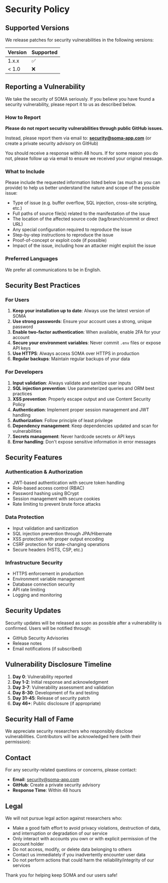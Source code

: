 # Security Policy

## Supported Versions

We release patches for security vulnerabilities in the following versions:

| Version | Supported          |
| ------- | ------------------ |
| 1.x.x   | :white_check_mark: |
| < 1.0   | :x:                |

## Reporting a Vulnerability

We take the security of SOMA seriously. If you believe you have found a security vulnerability, please report it to us as described below.

### How to Report

**Please do not report security vulnerabilities through public GitHub issues.**

Instead, please report them via email to: **security@soma-app.com** (or create a private security advisory on GitHub)

You should receive a response within 48 hours. If for some reason you do not, please follow up via email to ensure we received your original message.

### What to Include

Please include the requested information listed below (as much as you can provide) to help us better understand the nature and scope of the possible issue:

- Type of issue (e.g. buffer overflow, SQL injection, cross-site scripting, etc.)
- Full paths of source file(s) related to the manifestation of the issue
- The location of the affected source code (tag/branch/commit or direct URL)
- Any special configuration required to reproduce the issue
- Step-by-step instructions to reproduce the issue
- Proof-of-concept or exploit code (if possible)
- Impact of the issue, including how an attacker might exploit the issue

### Preferred Languages

We prefer all communications to be in English.

## Security Best Practices

### For Users

1. **Keep your installation up to date**: Always use the latest version of SOMA
2. **Use strong passwords**: Ensure your account uses a strong, unique password
3. **Enable two-factor authentication**: When available, enable 2FA for your account
4. **Secure your environment variables**: Never commit `.env` files or expose API keys
5. **Use HTTPS**: Always access SOMA over HTTPS in production
6. **Regular backups**: Maintain regular backups of your data

### For Developers

1. **Input validation**: Always validate and sanitize user inputs
2. **SQL injection prevention**: Use parameterized queries and ORM best practices
3. **XSS prevention**: Properly escape output and use Content Security Policy
4. **Authentication**: Implement proper session management and JWT handling
5. **Authorization**: Follow principle of least privilege
6. **Dependency management**: Keep dependencies updated and scan for vulnerabilities
7. **Secrets management**: Never hardcode secrets or API keys
8. **Error handling**: Don't expose sensitive information in error messages

## Security Features

### Authentication & Authorization

- JWT-based authentication with secure token handling
- Role-based access control (RBAC)
- Password hashing using BCrypt
- Session management with secure cookies
- Rate limiting to prevent brute force attacks

### Data Protection

- Input validation and sanitization
- SQL injection prevention through JPA/Hibernate
- XSS protection with proper output encoding
- CSRF protection for state-changing operations
- Secure headers (HSTS, CSP, etc.)

### Infrastructure Security

- HTTPS enforcement in production
- Environment variable management
- Database connection security
- API rate limiting
- Logging and monitoring

## Security Updates

Security updates will be released as soon as possible after a vulnerability is confirmed. Users will be notified through:

- GitHub Security Advisories
- Release notes
- Email notifications (if subscribed)

## Vulnerability Disclosure Timeline

1. **Day 0**: Vulnerability reported
2. **Day 1-2**: Initial response and acknowledgment
3. **Day 3-7**: Vulnerability assessment and validation
4. **Day 8-30**: Development of fix and testing
5. **Day 31-45**: Release of security patch
6. **Day 46+**: Public disclosure (if appropriate)

## Security Hall of Fame

We appreciate security researchers who responsibly disclose vulnerabilities. Contributors will be acknowledged here (with their permission):

<!-- Security researchers who have helped improve SOMA's security will be listed here -->

## Contact

For any security-related questions or concerns, please contact:

- **Email**: security@soma-app.com
- **GitHub**: Create a private security advisory
- **Response Time**: Within 48 hours

## Legal

We will not pursue legal action against researchers who:

- Make a good faith effort to avoid privacy violations, destruction of data, and interruption or degradation of our service
- Only interact with accounts you own or with explicit permission of the account holder
- Do not access, modify, or delete data belonging to others
- Contact us immediately if you inadvertently encounter user data
- Do not perform actions that could harm the reliability/integrity of our services

Thank you for helping keep SOMA and our users safe!
